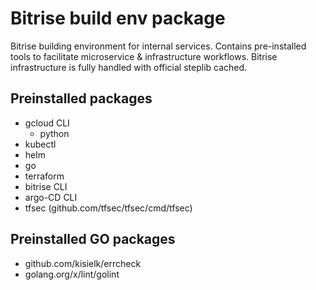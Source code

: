# Bitrise build env package

Bitrise building environment for internal services. Contains pre-installed tools to facilitate microservice & infrastructure workflows. Bitrise infrastructure is fully handled with official steplib cached.

## Preinstalled packages

* gcloud CLI
  * python
* kubectl
* helm
* go
* terraform
* bitrise CLI
* argo-CD CLI
* tfsec (github.com/tfsec/tfsec/cmd/tfsec)

## Preinstalled GO packages

* github.com/kisielk/errcheck
* golang.org/x/lint/golint
